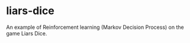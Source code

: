 # liars-dice

An example of Reinforcement learning (Markov Decision Process) on the game Liars Dice. 

